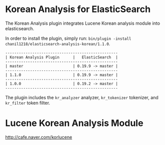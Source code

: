 Korean Analysis for ElasticSearch
==================================

The Korean Analysis plugin integrates Lucene Korean analysis module into elasticsearch.

In order to install the plugin, simply run: `bin/plugin -install chanil1218/elasticsearch-analysis-korean/1.1.0`.

    --------------------------------------------------
    | Korean Analysis Plugin      |   ElasticSearch  |
    --------------------------------------------------
    | master                      | 0.19.9 -> master |
    --------------------------------------------------
    | 1.1.0                       | 0.19.9 -> master |
    --------------------------------------------------
    | 1.0.0                       | 0.19.2 -> master |
    --------------------------------------------------

The plugin includes the `kr_analyzer` analyzer, `kr_tokenizer` tokenizer, and `kr_filter` token filter.


Lucene Korean Analysis Module
==============================

http://cafe.naver.com/korlucene
